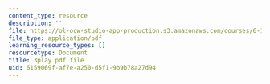 ```yaml
---
content_type: resource
description: ''
file: https://ol-ocw-studio-app-production.s3.amazonaws.com/courses/6-189-multicore-programming-primer-january-iap-2007/6159069faf7ea250d5f19b9b78a27d94_Nd2SBfrsaw4.pdf
file_type: application/pdf
learning_resource_types: []
resourcetype: Document
title: 3play pdf file
uid: 6159069f-af7e-a250-d5f1-9b9b78a27d94
---
```

